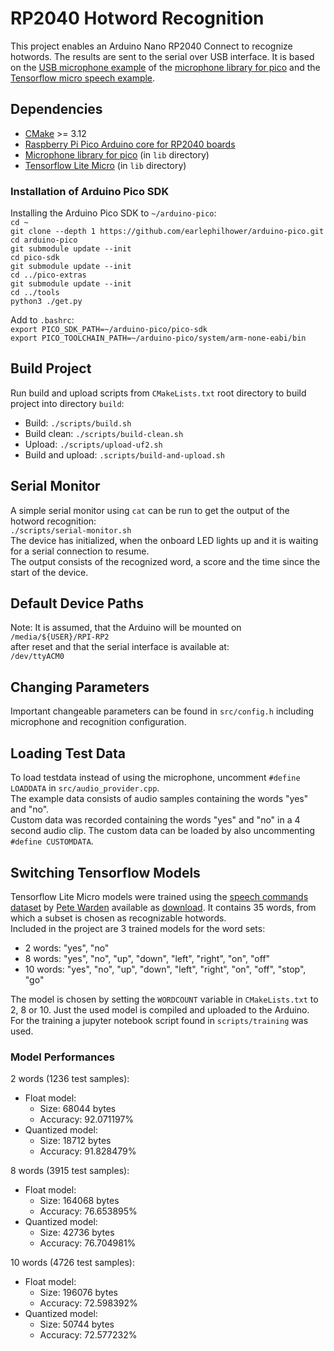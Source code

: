 # RP2040 Hotword Recognition
This project enables an Arduino Nano RP2040 Connect to recognize hotwords. The results are sent to the serial over USB interface.
It is based on the [USB microphone example][usb-mic-example] of the [microphone library for pico][microphone-library-for-pico] and the [Tensorflow micro speech example][tflm-speech-example].

## Dependencies
- [CMake][cmake] >= 3.12
- [Raspberry Pi Pico Arduino core for RP2040 boards][arduino-pico-sdk]
- [Microphone library for pico][microphone-library-for-pico] (in `lib` directory)
- [Tensorflow Lite Micro][tflm] (in `lib` directory)

### Installation of Arduino Pico SDK
Installing the Arduino Pico SDK to `~/arduino-pico`:  
`cd ~`  
`git clone --depth 1 https://github.com/earlephilhower/arduino-pico.git`  
`cd arduino-pico`  
`git submodule update --init`  
`cd pico-sdk`  
`git submodule update --init`  
`cd ../pico-extras`  
`git submodule update --init`  
`cd ../tools`  
`python3 ./get.py`  

Add to `.bashrc`:  
`export PICO_SDK_PATH=~/arduino-pico/pico-sdk`  
`export PICO_TOOLCHAIN_PATH=~/arduino-pico/system/arm-none-eabi/bin`  

## Build Project
Run build and upload scripts from `CMakeLists.txt` root directory to build project into directory `build`:

- Build: `./scripts/build.sh`  
- Build clean: `./scripts/build-clean.sh`  
- Upload: `./scripts/upload-uf2.sh`  
- Build and upload: `.scripts/build-and-upload.sh`  

## Serial Monitor
A simple serial monitor using `cat` can be run to get the output of the hotword recognition:  
`./scripts/serial-monitor.sh`  
The device has initialized, when the onboard LED lights up and it is waiting for a serial connection to resume.  
The output consists of the recognized word, a score and the time since the start of the device.  

## Default Device Paths
Note: It is assumed, that the Arduino will be mounted on  
`/media/${USER}/RPI-RP2`  
after reset and that the serial interface is available at:  
`/dev/ttyACM0`

## Changing Parameters
Important changeable parameters can be found in `src/config.h` including microphone and recognition configuration.

## Loading Test Data
To load testdata instead of using the microphone, uncomment `#define LOADDATA` in `src/audio_provider.cpp`.  
The example data consists of audio samples containing the words "yes" and "no".  
Custom data was recorded containing the words "yes" and "no" in a 4 second audio clip. The custom data can be loaded by also uncommenting `#define CUSTOMDATA`.

## Switching Tensorflow Models
Tensorflow Lite Micro models were trained using the [speech commands dataset][speech-commands-dataset] by [Pete Warden][speech-commands-dataset-paper] available as [download][speech-commands-dataset-download]. It contains 35 words, from which a subset is chosen as recognizable hotwords.  
Included in the project are 3 trained models for the word sets:  

- 2 words: "yes", "no"  
- 8 words: "yes", "no", "up", "down", "left", "right", "on", "off"  
- 10 words:  "yes", "no", "up", "down", "left", "right", "on", "off", "stop", "go"  

The model is chosen by setting the `WORDCOUNT` variable in `CMakeLists.txt` to 2, 8 or 10. Just the used model is compiled and uploaded to the Arduino.  
For the training a jupyter notebook script found in `scripts/training` was used.

### Model Performances
2 words (1236 test samples):  

- Float model:  
	- Size: 68044 bytes  
	- Accuracy: 92.071197%  
- Quantized model:  
	- Size: 18712 bytes  
	- Accuracy: 91.828479%  

8 words (3915 test samples):  

- Float model:  
	- Size: 164068 bytes  
	- Accuracy: 76.653895%  
- Quantized model:  
	- Size: 42736 bytes  
	- Accuracy: 76.704981%  

10 words (4726 test samples):  

- Float model:  
	- Size: 196076 bytes  
	- Accuracy: 72.598392%  
- Quantized model:  
	- Size: 50744 bytes  
	- Accuracy: 72.577232%  


[cmake]: https://cmake.org/
[arduino-pico-sdk]: https://github.com/earlephilhower/arduino-pico
[usb-mic-example]: https://github.com/ArmDeveloperEcosystem/microphone-library-for-pico/tree/main/examples/usb_microphone
[microphone-library-for-pico]: https://github.com/ArmDeveloperEcosystem/microphone-library-for-pico
[tflm-speech-example]: https://github.com/tensorflow/tflite-micro/tree/main/tensorflow/lite/micro/examples/micro_speech
[tflm]: https://github.com/tensorflow/tflite-micro
[speech-commands-dataset]: https://www.tensorflow.org/datasets/catalog/speech_commands
[speech-commands-dataset-paper]: https://arxiv.org/abs/1804.03209
[speech-commands-dataset-download]: http://download.tensorflow.org/data/speech_commands_v0.02.tar.gz


